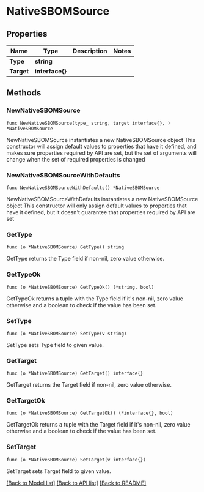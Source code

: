 # NativeSBOMSource

## Properties

Name | Type | Description | Notes
------------ | ------------- | ------------- | -------------
**Type** | **string** |  | 
**Target** | **interface{}** |  | 

## Methods

### NewNativeSBOMSource

`func NewNativeSBOMSource(type_ string, target interface{}, ) *NativeSBOMSource`

NewNativeSBOMSource instantiates a new NativeSBOMSource object
This constructor will assign default values to properties that have it defined,
and makes sure properties required by API are set, but the set of arguments
will change when the set of required properties is changed

### NewNativeSBOMSourceWithDefaults

`func NewNativeSBOMSourceWithDefaults() *NativeSBOMSource`

NewNativeSBOMSourceWithDefaults instantiates a new NativeSBOMSource object
This constructor will only assign default values to properties that have it defined,
but it doesn't guarantee that properties required by API are set

### GetType

`func (o *NativeSBOMSource) GetType() string`

GetType returns the Type field if non-nil, zero value otherwise.

### GetTypeOk

`func (o *NativeSBOMSource) GetTypeOk() (*string, bool)`

GetTypeOk returns a tuple with the Type field if it's non-nil, zero value otherwise
and a boolean to check if the value has been set.

### SetType

`func (o *NativeSBOMSource) SetType(v string)`

SetType sets Type field to given value.


### GetTarget

`func (o *NativeSBOMSource) GetTarget() interface{}`

GetTarget returns the Target field if non-nil, zero value otherwise.

### GetTargetOk

`func (o *NativeSBOMSource) GetTargetOk() (*interface{}, bool)`

GetTargetOk returns a tuple with the Target field if it's non-nil, zero value otherwise
and a boolean to check if the value has been set.

### SetTarget

`func (o *NativeSBOMSource) SetTarget(v interface{})`

SetTarget sets Target field to given value.



[[Back to Model list]](../README.md#documentation-for-models) [[Back to API list]](../README.md#documentation-for-api-endpoints) [[Back to README]](../README.md)


